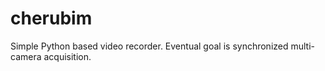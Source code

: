 # cherubim

Simple Python based video recorder. Eventual goal is synchronized multi-camera acquisition.
